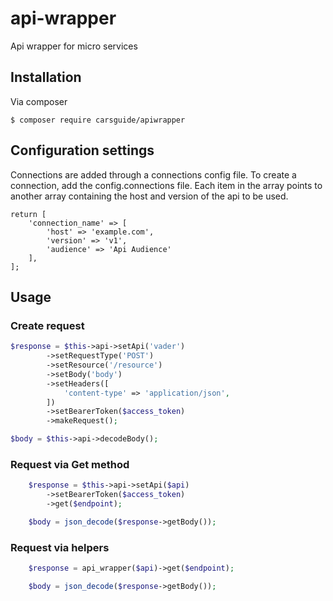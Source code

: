 # api-wrapper
Api wrapper for micro services

## Installation
Via composer
```
$ composer require carsguide/apiwrapper
```

## Configuration settings
Connections are added through a connections config file. 
To create a connection, add the config.connections file. Each item in the array points to another array containing the host and version of the api to be used.

```
return [
    'connection_name' => [
        'host' => 'example.com',
        'version' => 'v1',
        'audience' => 'Api Audience'
    ],
];
```

## Usage
### Create request
```php
$response = $this->api->setApi('vader')
        ->setRequestType('POST')
        ->setResource('/resource')
        ->setBody('body')
        ->setHeaders([
            'content-type' => 'application/json',
        ])
        ->setBearerToken($access_token)
        ->makeRequest();

$body = $this->api->decodeBody();
```
### Request via Get method
```php
    $response = $this->api->setApi($api)
        ->setBearerToken($access_token)
        ->get($endpoint);

    $body = json_decode($response->getBody());
```
### Request via helpers
```php
    $response = api_wrapper($api)->get($endpoint);

    $body = json_decode($response->getBody());
```

